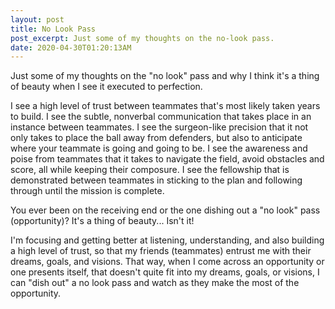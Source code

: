 ```yaml
---
layout: post
title: No Look Pass
post_excerpt: Just some of my thoughts on the no-look pass.
date: 2020-04-30T01:20:13AM
---
```


Just some of my thoughts on the "no look" pass and why I think it's a thing of
beauty when I see it executed to perfection.

I see a high level of trust between teammates that's most likely taken years to
build. I see the subtle, nonverbal communication that takes place in an
instance between teammates. I see the surgeon-like precision that it not only
takes to place the ball away from defenders, but also to anticipate where your
teammate is going and going to be. I see the awareness and poise from teammates
that it takes to navigate the field, avoid obstacles and score, all while
keeping their composure. I see the fellowship that is demonstrated between
teammates in sticking to the plan and following through until the mission is
complete.

You ever been on the receiving end or the one dishing out a "no look" pass
(opportunity)? It's a thing of beauty... Isn't it!

I'm focusing and getting better at listening, understanding, and also building a
high level of trust, so that my friends (teammates) entrust me with their dreams, goals,
and visions. That way, when I come across an opportunity or one
presents itself, that doesn't quite fit into my dreams, goals, or visions, I
can "dish out" a no look pass and watch as they make the most of the opportunity.
